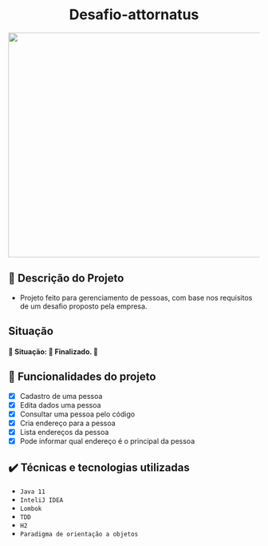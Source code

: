 
<h1 align="center">Desafio-attornatus</h1>

<p align="center">
  <img width="650" height="450" src="https://amureltec.com.br/wp-content/uploads/2022/06/logo-attornatus-1.png">
</p>

## 📁 Descrição do Projeto
- Projeto feito para gerenciamento de pessoas, com base nos requisitos de um desafio proposto pela empresa.

## Situação
<h4> 
	🚧  Situação: 🚀 Finalizado. 🚧
</h4>

## :hammer: Funcionalidades do projeto

- [x] Cadastro de uma pessoa
- [x] Edita dados uma pessoa
- [x] Consultar uma pessoa pelo código
- [x] Cria endereço para a pessoa
- [x] Lista endereços da pessoa
- [x] Pode informar qual endereço é o principal da pessoa

## ✔️ Técnicas e tecnologias utilizadas

- ``Java 11``
- ``InteliJ IDEA``
- ``Lombok``
- ``TDD``
- ``H2``
- ``Paradigma de orientação a objetos``
